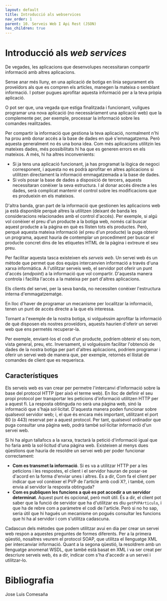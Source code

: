 ```yaml
---
layout: default
title: Introducció als webservices
nav_order: 1
parent: 10. Serveis Web I Api Rest (JSON)
has_children: true 
---
```


# Introducció als _web services_

De vegades, les aplicacions que desenvolupes necessitaran compartir informació amb altres
aplicacions.

Sense anar més lluny, en una aplicació de botiga en línia segurament els proveïdors als que es compren els articles, manegen la mateixa o semblant informació. I potser pugues aprofitar aquesta informació per a la teva pròpia aplicació.

O pot ser que, una vegada que estiga finalitzada i funcionant, vullgues programar una nova aplicació (no necessàriament una aplicació web) que la complemente per, per exemple, processar la informació sobre les comandes realitzades.

Per compartir la informació que gestiona la teva aplicació, normalment n'hi ha prou amb donar accés a la base de dades en què s'emmagatzema. Però aquesta generalment no és una bona idea. Com més aplicacions utilitzin les mateixes dades, més possibilitats hi ha que es generen errors en els mateixos. A més, hi ha altres inconvenients:

 * Si ja tens una aplicació funcionant, ja has programat la lògica de negoci corresponent, i aquesta no es podrà aprofitar en altres aplicacions si utilitzen directament la informació emmagatzemada a la base de dades.
 * Si vols posar la base de dades a disposició de tercers, aquests necessitaran conèixer la seva estructura. I al donar accés directe a les dades, serà complicat mantenir el control sobre les modificacions que es produeixin en els mateixos.

D'altra banda, gran part de la informació que gestionen les aplicacions web ja està disponible perquè altres la utilitzen (deixant de banda les consideracions relacionades amb el control d'accés). Per exemple, si algú vol conèixer el preu d'un producte a la botiga web, només cal buscar aquest producte a la pàgina en què es llisten tots els productes. Però, perquè aquesta mateixa informació (el preu d'un producte) la puga obtenir un programa, aquest hauria de contemplar un procediment per buscar el producte concret dins de les etiquetes HTML de la pàgina i extreure el seu preu.

Per facilitar aquesta tasca existeixen els *serveis web*. Un servei web és un mètode que permet que dos equips intercanvien informació a través d'una xarxa informàtica. A l'utilitzar serveis web, el servidor pot oferir un punt d'accés (_endpoint_) a la informació que vol compartir. D'aquesta manera controla i facilita l'accés a la mateixa per part d'altres aplicacions.

Els clients del servei, per la seva banda, no necessiten conèixer l'estructura interna d'emmagatzematge.

En lloc d'haver de programar un mecanisme per localitzar la informació, tenen un punt de
accés directe a la que els interessa.

Tornant a l'exemple de la nostra botiga, si volguéssim aprofitar la informació de què disposen els nostres proveïdors, aquests haurien d'oferir un servei web que ens permetés recuperar-la.

Per exemple, enviant-los el codi d'un producte, podríem obtenir el seu nom, vista general,
preu, etc. Inversament, si volguéssim facilitar l'obtenció de dades de la nostra botiga per part d'altres aplicacions, podríem programar i oferir un servei web de manera que, per exemple, retornés el llistat de comandes de client que es requerisca.


## Característiques

Els serveis web es van crear per permetre l'intercanvi d'informació sobre la base del protocol HTTP (per això el terme web). En lloc de definir el seu propi protocol per transportar les peticions d'informació utilitzen HTTP per a aquest fi. La resposta obtinguda no serà una pàgina web, sinó la informació que s'haja sol·licitat. D'aquesta manera poden funcionar sobre qualsevol servidor web; i, el que és encara més important, utilitzant el port 80 (o 443) reservat per a aquest protocol. Per tant, qualsevol ordinador que puga consultar una pàgina web, podrà també sol·licitar informació d'un servei web.

Si hi ha algun tallafocs a la xarxa, tractarà la petició d'informació igual que ho faria amb la sol·licitud d'una pàgina web. Existeixen al menys dues qüestions que hauria de resoldre un servei web per poder funcionar correctament:
 * **Com es transmet la informació**. Si es va a utilitzar HTTP per a les peticions i les respostes, el client i el servidor hauran de posar-se d'acord en la forma d'enviar unes i altres. És a dir, Com fa el client per indicar que vol conèixer el PVP de l'article amb codi X?, i també, com envia al servidor la resposta obtinguda?
 * **Com es publiquen les funcions a què es pot accedir a un servidor determinat**. Aquest
punt és opcional, però molt útil. És a dir, el client pot saber que la funció de servidor que ha d'utilitzar es diu `getPVPArticulo`, i que ha de rebre com a paràmetre el codi de l'article. Però si no ho sap, seria útil que hi hagués un mecanisme on pogués consultar les funcions que hi ha al servidor i com s'utilitza cadascuna.

Cadascun dels mètodes que podem utilitzar avui en dia per crear un servei web respon a
aquestes preguntes de formes diferents. Per a la primera qüestió, nosaltres veurem el protocol SOAP, que utilitza el llenguatge XML per intercanviar informació. Quant a la segona qüestió, la resoldrem amb un llenguatge anomenat WSDL, que també està basat en XML i va ser creat per descriure serveis web, és a dir, indicar com s'ha d'accedir a un servei i utilitzar-lo.

# Bibliografia

Jose Luis Comesaña